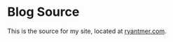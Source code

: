 # Blog Source #

This is the source for my site, located at [ryantmer.com](http://www.ryantmer.com).
